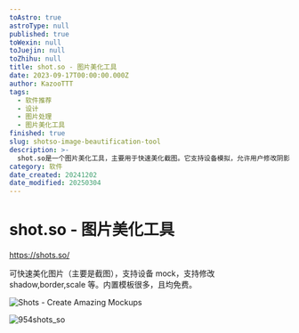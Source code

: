 ```yaml
---
toAstro: true
astroType: null
published: true
toWexin: null
toJuejin: null
toZhihu: null
title: shot.so - 图片美化工具
date: 2023-09-17T00:00:00.000Z
author: KazooTTT
tags:
  - 软件推荐
  - 设计
  - 图片处理
  - 图片美化工具
finished: true
slug: shotso-image-beautification-tool
description: >-
  shot.so是一个图片美化工具，主要用于快速美化截图。它支持设备模拟，允许用户修改阴影、边框、比例等属性。该工具内置了大量免费模板，方便用户快速创建精美的图片效果。
category: 软件
date_created: 20241202
date_modified: 20250304
---
```


# shot.so - 图片美化工具

<https://shots.so/>

可快速美化图片（主要是截图），支持设备 mock，支持修改 shadow,border,scale 等。内置模板很多，且均免费。

![Shots - Create Amazing Mockups](<https://pictures.kazoottt.top/2024/10/20241017-766f28bad432778d346657bc238dfb73.png>)

![954shots_so](<https://pictures.kazoottt.top/2024/10/20241017-d72ee84203b24856d4dac28d1427c368.png>)
